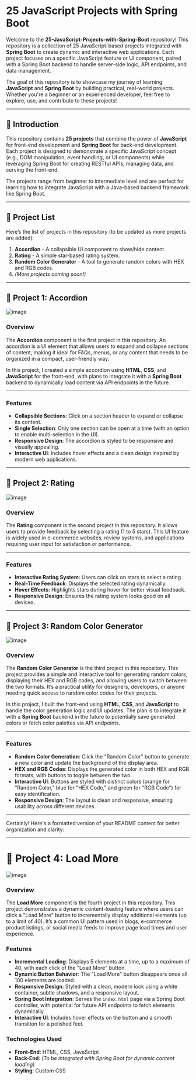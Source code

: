 # 25 JavaScript Projects with Spring Boot

Welcome to the **25-JavaScript-Projects-with-Spring-Boot** repository! This repository is a collection of 25 JavaScript-based projects integrated with **Spring Boot** to create dynamic and interactive web applications. Each project focuses on a specific JavaScript feature or UI component, paired with a Spring Boot backend to handle server-side logic, API endpoints, and data management.

The goal of this repository is to showcase my journey of learning **JavaScript** and **Spring Boot** by building practical, real-world projects. Whether you're a beginner or an experienced developer, feel free to explore, use, and contribute to these projects!

---

## 🌟 Introduction
This repository contains **25 projects** that combine the power of **JavaScript** for front-end development and **Spring Boot** for back-end development. Each project is designed to demonstrate a specific JavaScript concept (e.g., DOM manipulation, event handling, or UI components) while leveraging Spring Boot for creating RESTful APIs, managing data, and serving the front-end.

The projects range from beginner to intermediate level and are perfect for learning how to integrate JavaScript with a Java-based backend framework like Spring Boot.

---

## 📂 Project List
Here’s the list of projects in this repository (to be updated as more projects are added):

1. **Accordion** - A collapsible UI component to show/hide content.
2. **Rating** - A simple star-based rating system.
3. **Random Color Generator** - A tool to generate random colors with HEX and RGB codes.
4. *(More projects coming soon!)*

---

## 📜 Project 1: Accordion

![image](https://github.com/user-attachments/assets/62c9b97c-61e3-4fcd-80b0-eff2773f2535)


### Overview
The **Accordion** component is the first project in this repository. An accordion is a UI element that allows users to expand and collapse sections of content, making it ideal for FAQs, menus, or any content that needs to be organized in a compact, user-friendly way.

In this project, I created a simple accordion using **HTML**, **CSS**, and **JavaScript** for the front-end, with plans to integrate it with a **Spring Boot** backend to dynamically load content via API endpoints in the future.

---

### Features
- **Collapsible Sections**: Click on a section header to expand or collapse its content.
- **Single Selection**: Only one section can be open at a time (with an option to enable multi-selection in the UI).
- **Responsive Design**: The accordion is styled to be responsive and visually appealing.
- **Interactive UI**: Includes hover effects and a clean design inspired by modern web applications.

---

## 📜 Project 2: Rating

![image](https://github.com/user-attachments/assets/fc83d6e7-5d26-4ae4-ae6d-fac35afcdfea)


### Overview
The **Rating** component is the second project in this repository. It allows users to provide feedback by selecting a rating (1 to 5 stars). This UI feature is widely used in e-commerce websites, review systems, and applications requiring user input for satisfaction or performance.

---

### Features
- **Interactive Rating System**: Users can click on stars to select a rating.
- **Real-Time Feedback**: Displays the selected rating dynamically.
- **Hover Effects**: Highlights stars during hover for better visual feedback.
- **Responsive Design**: Ensures the rating system looks good on all devices.

---


## 📜 Project 3: Random Color Generator
![image](https://github.com/user-attachments/assets/18a24225-7c7a-4537-9ac6-d36da04c7b55)

### Overview
The **Random Color Generator** is the third project in this repository. This project provides a simple and interactive tool for generating random colors, displaying their HEX and RGB codes, and allowing users to switch between the two formats. It’s a practical utility for designers, developers, or anyone needing quick access to random color codes for their projects.

In this project, I built the front-end using **HTML**, **CSS**, and **JavaScript** to handle the color generation logic and UI updates. The plan is to integrate it with a **Spring Boot** backend in the future to potentially save generated colors or fetch color palettes via API endpoints.

---

### Features
- **Random Color Generation**: Click the "Random Color" button to generate a new color and update the background of the display area.
- **HEX and RGB Codes**: Displays the generated color in both HEX and RGB formats, with buttons to toggle between the two.
- **Interactive UI**: Buttons are styled with distinct colors (orange for "Random Color," blue for "HEX Code," and green for "RGB Code") for easy identification.
- **Responsive Design**: The layout is clean and responsive, ensuring usability across different devices.

---

Certainly! Here's a formatted version of your README content for better organization and clarity:

---

# 📜 Project 4: Load More
![image](https://github.com/user-attachments/assets/8f793c2e-e1e9-4059-a2b2-c0c5b574e701)

### Overview
The **Load More** component is the fourth project in this repository. This project demonstrates a dynamic content-loading feature where users can click a "Load More" button to incrementally display additional elements (up to a limit of 40). It’s a common UI pattern used in blogs, e-commerce product listings, or social media feeds to improve page load times and user experience.

### Features
- **Incremental Loading**: Displays 5 elements at a time, up to a maximum of 40, with each click of the "Load More" button.
- **Dynamic Button Behavior**: The "Load More" button disappears once all 100 elements are loaded.
- **Responsive Design**: Styled with a clean, modern look using a white container, subtle shadows, and a responsive layout.
- **Spring Boot Integration**: Serves the `index.html` page via a Spring Boot controller, with potential for future API endpoints to fetch elements dynamically.
- **Interactive UI**: Includes hover effects on the button and a smooth transition for a polished feel.

### Technologies Used
- **Front-End**: HTML, CSS, JavaScript
- **Back-End**: *(To be integrated with Spring Boot for dynamic content loading)*
- **Styling**: Custom CSS 
